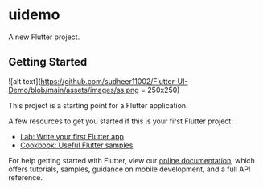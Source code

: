 # uidemo

A new Flutter project.

## Getting Started

![alt text](https://github.com/sudheer11002/Flutter-UI-Demo/blob/main/assets/images/ss.png = 250x250)

This project is a starting point for a Flutter application.

A few resources to get you started if this is your first Flutter project:

- [Lab: Write your first Flutter app](https://flutter.dev/docs/get-started/codelab)
- [Cookbook: Useful Flutter samples](https://flutter.dev/docs/cookbook)

For help getting started with Flutter, view our
[online documentation](https://flutter.dev/docs), which offers tutorials,
samples, guidance on mobile development, and a full API reference.
